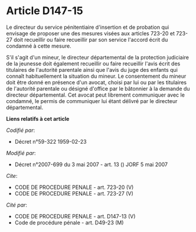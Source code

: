 # Article D147-15

Le directeur du service pénitentiaire d'insertion et de probation qui envisage de proposer une des mesures visées aux
articles 723-20 et 723-27 doit recueillir ou faire recueillir par son service l'accord écrit du condamné à cette mesure.

S'il s'agit d'un mineur, le directeur départemental de la protection judiciaire de la jeunesse doit également recueillir ou
faire recueillir l'avis écrit des titulaires de l'autorité parentale ainsi que l'avis du juge des enfants qui connaît
habituellement la situation du mineur. Le consentement du mineur doit être donné en présence d'un avocat, choisi par lui ou
par les titulaires de l'autorité parentale ou désigné d'office par le bâtonnier à la demande du directeur départemental. Cet
avocat peut librement communiquer avec le condamné, le permis de communiquer lui étant délivré par le directeur
départemental.

**Liens relatifs à cet article**

_Codifié par_:

  - Décret n°59-322 1959-02-23

_Modifié par_:

  - Décret n°2007-699 du 3 mai 2007 - art. 13 () JORF 5 mai 2007

_Cite_:

  - CODE DE PROCEDURE PENALE - art. 723-20 (V)
  - CODE DE PROCEDURE PENALE - art. 723-27 (V)

_Cité par_:

  - CODE DE PROCEDURE PENALE - art. D147-13 (V)
  - Code de procédure pénale - art. D49-23 (M)
